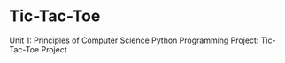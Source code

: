 # Tic-Tac-Toe
Unit 1: Principles of Computer Science
Python Programming Project: Tic-Tac-Toe Project
